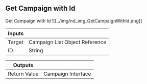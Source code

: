 ## Get Campaign with Id
Get Campaign with Id
![[../img/nd_img_GetCampaignWithId.png]]

|Inputs||
|--|--|
| Target | Campaign List Object Reference |
| ID | String |

|Outputs||
|--|--|
| Return Value | Campaign Interface |
